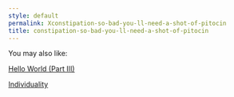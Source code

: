 ```yaml
---
style: default
permalink: Xconstipation-so-bad-you-ll-need-a-shot-of-pitocin
title: constipation-so-bad-you-ll-need-a-shot-of-pitocin
---
```

You may also like:

[Hello World (Part III)](http://scp-wiki.net/hello-world-part-iii)

[Individuality](http://scp-wiki.net/individuality)
